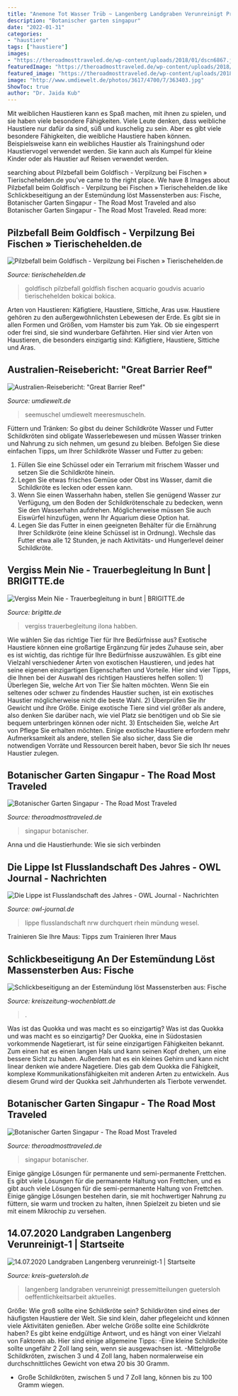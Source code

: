 ```yaml
---
title: "Anemone Tot Wasser Trüb ~ Langenberg Landgraben Verunreinigt Pressemitteilungen Guetersloh Oeffentlichkeitsarbeit Aktuelles"
description: "Botanischer garten singapur"
date: "2022-01-31"
categories:
- "haustiere"
tags: ["haustiere"]
images:
- "https://theroadmosttraveled.de/wp-content/uploads/2018/01/dscn6867.jpg"
featuredImage: "https://theroadmosttraveled.de/wp-content/uploads/2018/01/dscn6885.jpg"
featured_image: "https://theroadmosttraveled.de/wp-content/uploads/2018/01/dscn6867.jpg"
image: "http://www.umdiewelt.de/photos/3617/4700/7/363403.jpg"
ShowToc: true
author: "Dr. Jaida Kub"
---
```



Mit weiblichen Haustieren kann es Spaß machen, mit ihnen zu spielen, und sie haben viele besondere Fähigkeiten.
Viele Leute denken, dass weibliche Haustiere nur dafür da sind, süß und kuschelig zu sein. Aber es gibt viele besondere Fähigkeiten, die weibliche Haustiere haben können. Beispielsweise kann ein weibliches Haustier als Trainingshund oder Haustiervogel verwendet werden. Sie kann auch als Kumpel für kleine Kinder oder als Haustier auf Reisen verwendet werden.

	

		
searching about Pilzbefall beim Goldfisch - Verpilzung bei Fischen » Tierischehelden.de you've came to the right place. We have 8 Images about Pilzbefall beim Goldfisch - Verpilzung bei Fischen » Tierischehelden.de like Schlickbeseitigung an der Estemündung löst Massensterben aus: Fische, Botanischer Garten Singapur - The Road Most Traveled and also Botanischer Garten Singapur - The Road Most Traveled. Read more:
		
    
## Pilzbefall Beim Goldfisch - Verpilzung Bei Fischen » Tierischehelden.de

<img loading=lazy src="https://www.tierischehelden.de/wp-content/uploads/2018/11/4-Goldfish-in-aquarium-1068x726.jpg" onerror="this.onerror=null;this.src='https://tse2.mm.bing.net/th?id=OIP._rVPs4pel2rhnuuax2VddgHaFC&amp;pid=15.1';" alt="Pilzbefall beim Goldfisch - Verpilzung bei Fischen » Tierischehelden.de">

_Source: tierischehelden.de_

>goldfisch pilzbefall goldfish fischen acquario goudvis acuario tierischehelden bokicai bokica. 

	

Arten von Haustieren: Käfigtiere, Haustiere, Sittiche, Aras usw.
Haustiere gehören zu den außergewöhnlichsten Lebewesen der Erde. Es gibt sie in allen Formen und Größen, vom Hamster bis zum Yak. Ob sie eingesperrt oder frei sind, sie sind wunderbare Gefährten. Hier sind vier Arten von Haustieren, die besonders einzigartig sind: Käfigtiere, Haustiere, Sittiche und Aras.

    
## Australien-Reisebericht: &quot;Great Barrier Reef&quot;

<img loading=lazy src="http://www.umdiewelt.de/photos/3617/4700/7/363403.jpg" onerror="this.onerror=null;this.src='https://tse1.mm.bing.net/th?id=OIP.HDCcwrWoqRo1abTxjfGTGgHaFj&amp;pid=15.1';" alt="Australien-Reisebericht: &quot;Great Barrier Reef&quot;">

_Source: umdiewelt.de_

>seemuschel umdiewelt meeresmuscheln. 

	

Füttern und Tränken: So gibst du deiner Schildkröte Wasser und Futter
Schildkröten sind obligate Wasserlebewesen und müssen Wasser trinken und Nahrung zu sich nehmen, um gesund zu bleiben. Befolgen Sie diese einfachen Tipps, um Ihrer Schildkröte Wasser und Futter zu geben:
1. Füllen Sie eine Schüssel oder ein Terrarium mit frischem Wasser und setzen Sie die Schildkröte hinein.
2. Legen Sie etwas frisches Gemüse oder Obst ins Wasser, damit die Schildkröte es lecken oder essen kann.
3. Wenn Sie einen Wasserhahn haben, stellen Sie genügend Wasser zur Verfügung, um den Boden der Schildkrötenschale zu bedecken, wenn Sie den Wasserhahn aufdrehen. Möglicherweise müssen Sie auch Eiswürfel hinzufügen, wenn Ihr Aquarium diese Option hat.
4. Legen Sie das Futter in einen geeigneten Behälter für die Ernährung Ihrer Schildkröte (eine kleine Schüssel ist in Ordnung). Wechsle das Futter etwa alle 12 Stunden, je nach Aktivitäts- und Hungerlevel deiner Schildkröte.

    
## Vergiss Mein Nie - Trauerbegleitung In Bunt | BRIGITTE.de

<img loading=lazy src="https://image.brigitte.de/10951232/t/QH/v5/w960/r1.5/-/vergiss-mein-nie-2.jpg" onerror="this.onerror=null;this.src='https://tse3.mm.bing.net/th?id=OIP.R4H60LbITS0Gl0UVZ5wK0wHaE7&amp;pid=15.1';" alt="Vergiss Mein Nie - Trauerbegleitung in bunt | BRIGITTE.de">

_Source: brigitte.de_

>vergiss trauerbegleitung ilona habben. 

	

Wie wählen Sie das richtige Tier für Ihre Bedürfnisse aus?
Exotische Haustiere können eine großartige Ergänzung für jedes Zuhause sein, aber es ist wichtig, das richtige für Ihre Bedürfnisse auszuwählen. Es gibt eine Vielzahl verschiedener Arten von exotischen Haustieren, und jedes hat seine eigenen einzigartigen Eigenschaften und Vorteile. Hier sind vier Tipps, die Ihnen bei der Auswahl des richtigen Haustieres helfen sollen: 1) Überlegen Sie, welche Art von Tier Sie halten möchten. Wenn Sie ein seltenes oder schwer zu findendes Haustier suchen, ist ein exotisches Haustier möglicherweise nicht die beste Wahl. 2) Überprüfen Sie ihr Gewicht und ihre Größe. Einige exotische Tiere sind viel größer als andere, also denken Sie darüber nach, wie viel Platz sie benötigen und ob Sie sie bequem unterbringen können oder nicht. 3) Entscheiden Sie, welche Art von Pflege Sie erhalten möchten. Einige exotische Haustiere erfordern mehr Aufmerksamkeit als andere, stellen Sie also sicher, dass Sie die notwendigen Vorräte und Ressourcen bereit haben, bevor Sie sich Ihr neues Haustier zulegen.

    
## Botanischer Garten Singapur - The Road Most Traveled

<img loading=lazy src="https://theroadmosttraveled.de/wp-content/uploads/2018/01/dscn6867.jpg" onerror="this.onerror=null;this.src='https://tse3.mm.bing.net/th?id=OIP.kAIZPPI2YO1Q3n49pqy4ewHaJ4&amp;pid=15.1';" alt="Botanischer Garten Singapur - The Road Most Traveled">

_Source: theroadmosttraveled.de_

>singapur botanischer. 

	

Anna und die Haustierhunde: Wie sie sich verbinden

    
## Die Lippe Ist Flusslandschaft Des Jahres - OWL Journal - Nachrichten

<img loading=lazy src="http://www.owl-journal.de/wp-content/uploads/2018/05/026_PM_FlusslandschaftLippe-450x286.jpg" onerror="this.onerror=null;this.src='https://tse1.mm.bing.net/th?id=OIP.1KgwCpHD05UaTkHWykACugAAAA&amp;pid=15.1';" alt="Die Lippe ist Flusslandschaft des Jahres - OWL Journal - Nachrichten">

_Source: owl-journal.de_

>lippe flusslandschaft nrw durchquert rhein mündung wesel. 

	

Trainieren Sie Ihre Maus: Tipps zum Trainieren Ihrer Maus

    
## Schlickbeseitigung An Der Estemündung Löst Massensterben Aus: Fische

<img loading=lazy src="https://media04.kreiszeitung-wochenblatt.de/article/2020/09/21/0/402080_L.jpg?1600670715" onerror="this.onerror=null;this.src='https://tse1.mm.bing.net/th?id=OIP.ZOsdxZc05CKz0cyLbD_N9QHaE6&amp;pid=15.1';" alt="Schlickbeseitigung an der Estemündung löst Massensterben aus: Fische">

_Source: kreiszeitung-wochenblatt.de_

>. 

	

Was ist das Quokka und was macht es so einzigartig?
Was ist das Quokka und was macht es so einzigartig?
Der Quokka, eine in Südostasien vorkommende Nagetierart, ist für seine einzigartigen Fähigkeiten bekannt. Zum einen hat es einen langen Hals und kann seinen Kopf drehen, um eine bessere Sicht zu haben. Außerdem hat es ein kleines Gehirn und kann nicht linear denken wie andere Nagetiere. Dies gab dem Quokka die Fähigkeit, komplexe Kommunikationsfähigkeiten mit anderen Arten zu entwickeln. Aus diesem Grund wird der Quokka seit Jahrhunderten als Tierbote verwendet.

    
## Botanischer Garten Singapur - The Road Most Traveled

<img loading=lazy src="https://theroadmosttraveled.de/wp-content/uploads/2018/01/dscn6885.jpg" onerror="this.onerror=null;this.src='https://tse1.mm.bing.net/th?id=OIP.yCX4-tdOX139oV9mzmK0KAHaFj&amp;pid=15.1';" alt="Botanischer Garten Singapur - The Road Most Traveled">

_Source: theroadmosttraveled.de_

>singapur botanischer. 

	

Einige gängige Lösungen für permanente und semi-permanente Frettchen.
Es gibt viele Lösungen für die permanente Haltung von Frettchen, und es gibt auch viele Lösungen für die semi-permanente Haltung von Frettchen. Einige gängige Lösungen bestehen darin, sie mit hochwertiger Nahrung zu füttern, sie warm und trocken zu halten, ihnen Spielzeit zu bieten und sie mit einem Mikrochip zu versehen.

    
## 14.07.2020 Landgraben Langenberg Verunreinigt-1 | Startseite

<img loading=lazy src="https://www.kreis-guetersloh.de/aktuelles/presse-und-oeffentlichkeitsarbeit/archiv-pressemitteilungen/pressemitteilungen-2020/14-07-2020-landgraben-langenberg-verunreinigt-1/2020-07-14-landgraben-langenberg.jpg?resize=c286e8:780x350c&amp;cid=tmz.3ujq" onerror="this.onerror=null;this.src='https://tse4.mm.bing.net/th?id=OIP.cc2uGBDTb5jWCAfyZ9UqcgHaDU&amp;pid=15.1';" alt="14.07.2020 Landgraben Langenberg verunreinigt-1 | Startseite">

_Source: kreis-guetersloh.de_

>langenberg landgraben verunreinigt pressemitteilungen guetersloh oeffentlichkeitsarbeit aktuelles. 

	

Größe: Wie groß sollte eine Schildkröte sein?
Schildkröten sind eines der häufigsten Haustiere der Welt. Sie sind klein, daher pflegeleicht und können viele Aktivitäten genießen. Aber welche Größe sollte eine Schildkröte haben? Es gibt keine endgültige Antwort, und es hängt von einer Vielzahl von Faktoren ab. Hier sind einige allgemeine Tipps:
-Eine kleine Schildkröte sollte ungefähr 2 Zoll lang sein, wenn sie ausgewachsen ist.
-Mittelgroße Schildkröten, zwischen 3 und 4 Zoll lang, haben normalerweise ein durchschnittliches Gewicht von etwa 20 bis 30 Gramm.
- Große Schildkröten, zwischen 5 und 7 Zoll lang, können bis zu 100 Gramm wiegen.

